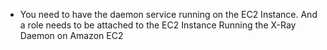 - You need to have the daemon service running on the EC2 Instance. And a role needs to be attached to the EC2 Instance
  Running the X-Ray Daemon on Amazon EC2
